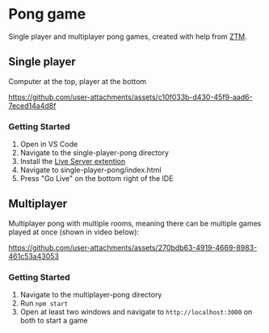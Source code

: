 # Pong game

Single player and multiplayer pong games, created with help from [ZTM](https://zerotomastery.io).

## Single player

Computer at the top, player at the bottom

https://github.com/user-attachments/assets/c10f033b-d430-45f9-aad6-7eced14a4d8f

### Getting Started

1. Open in VS Code
2. Navigate to the single-player-pong directory
3. Install the [Live Server extention](https://marketplace.visualstudio.com/items?itemName=ritwickdey.LiveServer)
4. Navigate to single-player-pong/index.html
5. Press "Go Live" on the bottom right of the IDE

## Multiplayer

Multiplayer pong with multiple rooms, meaning there can be multiple games played at once (shown in video below):

https://github.com/user-attachments/assets/270bdb63-4919-4669-8983-461c53a43053

### Getting Started
1. Navigate to the multiplayer-pong directory
2. Run `npm start`
3. Open at least two windows and navigate to `http://localhost:3000` on both to start a game